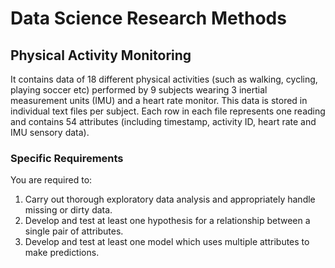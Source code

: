 # Data Science Research Methods
## Physical Activity Monitoring
It contains data of 18 different physical activities (such as walking, cycling, playing soccer etc) performed by 9 subjects wearing 3 inertial measurement units (IMU) and a heart rate monitor. This data is stored in individual text files per subject. Each row in each file represents one reading and contains 54 attributes (including timestamp, activity ID, heart rate and IMU sensory data). 
### Specific Requirements

You are required to:

1. Carry out thorough exploratory data analysis and appropriately handle missing or dirty data.
2. Develop and test at least one hypothesis for a relationship between a single pair of attributes.
3. Develop and test at least one model which uses multiple attributes to make predictions.

